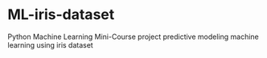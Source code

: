 # ML-iris-dataset
Python Machine Learning Mini-Course project predictive modeling machine learning using iris dataset
